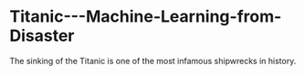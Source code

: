 # Titanic---Machine-Learning-from-Disaster
The sinking of the Titanic is one of the most infamous shipwrecks in history.
